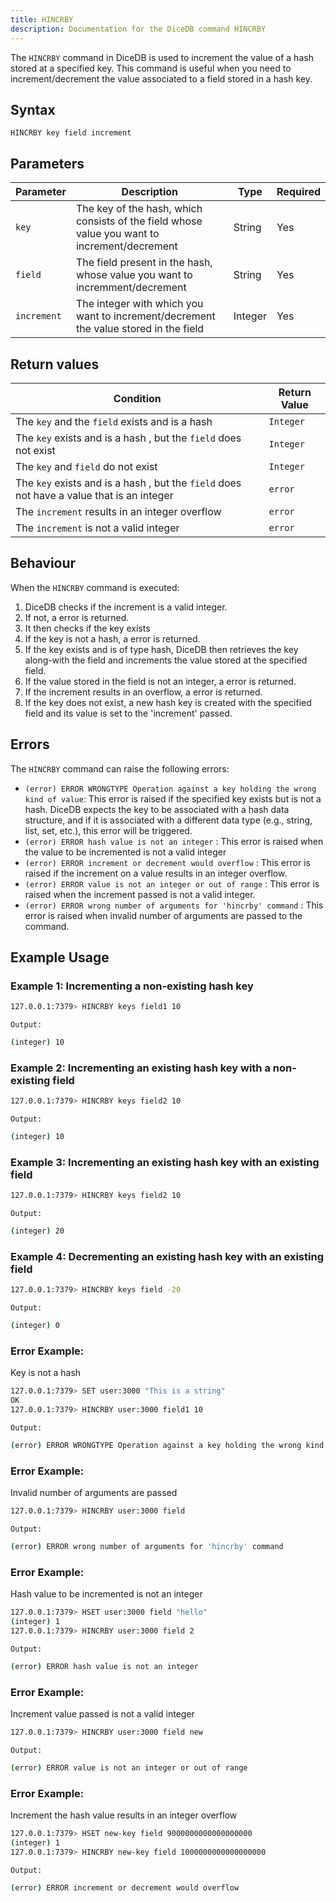 ```yaml
---
title: HINCRBY
description: Documentation for the DiceDB command HINCRBY
---
```


The `HINCRBY` command in DiceDB is used to increment the value of a hash stored at a specified key. This command is useful when you need to increment/decrement the value associated to a field stored in a hash key.

## Syntax

```
HINCRBY key field increment
```

## Parameters

| Parameter       | Description                                      | Type    | Required |
|-----------------|--------------------------------------------------|---------|----------|
| `key`           | The key of the hash, which consists of the field whose value you want to increment/decrement                 | String  | Yes      |
| `field`           | The field present in the hash, whose value you want to incremment/decrement          | String  | Yes      |
| `increment`           | The integer with which you want to increment/decrement the value stored in the field         | Integer  | Yes      |


## Return values


| Condition                                      | Return Value                                      |
|------------------------------------------------|---------------------------------------------------|
| The `key` and the `field` exists and is a hash | `Integer`
| The `key` exists and is a hash , but the `field` does not exist         |`Integer`                                            |
| The `key`  and `field` do not exist  | `Integer`               |
| The `key` exists and is a hash , but the `field` does not have a value that is an integer   | `error`               |
| The `increment` results in an integer overflow | `error`               |
| The `increment` is not a valid integer | `error`               |


## Behaviour

When the `HINCRBY` command is executed:

1. DiceDB checks if the increment is a valid integer.
2. If not, a error is returned.
3. It then checks if the key exists
4. If the key is not a hash, a error is returned.
5. If the key exists and is of type hash, DiceDB then retrieves the key along-with the field and increments the value stored at the specified field.
6. If the value stored in the field is not an integer, a error is returned.
7. If the increment results in an overflow, a error is returned.
8. If the key does not exist, a new hash key is created with the specified field and its value is set to the 'increment' passed.


## Errors

The `HINCRBY` command can raise the following errors:

- `(error) ERROR WRONGTYPE Operation against a key holding the wrong kind of value`: This error is raised if the specified key exists but is not a hash. DiceDB expects the key to be associated with a hash data structure, and if it is associated with a different data type (e.g., string, list, set, etc.), this error will be triggered.
- `(error) ERROR hash value is not an integer` : This error is raised when the value to be incremented is not a valid integer
- `(error) ERROR increment or decrement would overflow` : This error is raised if the increment on a value results in an integer overflow.
- `(error) ERROR value is not an integer or out of range` : This error is raised when the increment passed is not a valid integer.
- `(error) ERROR wrong number of arguments for 'hincrby' command` : This error is raised when invalid number of arguments are passed to the command.
## Example Usage
### Example 1: Incrementing a non-existing hash key

```bash
127.0.0.1:7379> HINCRBY keys field1 10
```
`Output:`
```bash
(integer) 10
```

### Example 2: Incrementing an existing hash key with a non-existing field

```bash
127.0.0.1:7379> HINCRBY keys field2 10
```
`Output:`
```bash
(integer) 10
```

### Example 3: Incrementing an existing hash key with an existing field

```bash
127.0.0.1:7379> HINCRBY keys field2 10
```
`Output:`
```bash
(integer) 20
```

### Example 4: Decrementing an existing hash key with an existing field

```bash
127.0.0.1:7379> HINCRBY keys field -20
```
`Output:`
```bash
(integer) 0
```
### Error Example:
Key is not a hash

```bash
127.0.0.1:7379> SET user:3000 "This is a string"
OK
127.0.0.1:7379> HINCRBY user:3000 field1 10
```

`Output:`

```bash
(error) ERROR WRONGTYPE Operation against a key holding the wrong kind of value
```

### Error Example: 
Invalid number of arguments are passed

```bash
127.0.0.1:7379> HINCRBY user:3000 field
```
`Output:`

```bash
(error) ERROR wrong number of arguments for 'hincrby' command
```

### Error Example: 
Hash value to be incremented is not an integer

```bash
127.0.0.1:7379> HSET user:3000 field "hello"
(integer) 1
127.0.0.1:7379> HINCRBY user:3000 field 2
```
`Output:`

```bash
(error) ERROR hash value is not an integer
```


### Error Example: 
Increment value passed is not a valid integer

```bash
127.0.0.1:7379> HINCRBY user:3000 field new
```
`Output:`

```bash
(error) ERROR value is not an integer or out of range
```


### Error Example: 
Increment the hash value results in an integer overflow

```bash
127.0.0.1:7379> HSET new-key field 9000000000000000000
(integer) 1
127.0.0.1:7379> HINCRBY new-key field 1000000000000000000
```
`Output:`

```bash
(error) ERROR increment or decrement would overflow
```